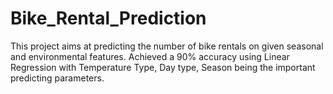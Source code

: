 # Bike_Rental_Prediction
 This project aims at predicting the number of bike rentals on given seasonal and environmental features. Achieved a 90% accuracy using Linear Regression with Temperature Type, Day type, Season being the important predicting parameters.
